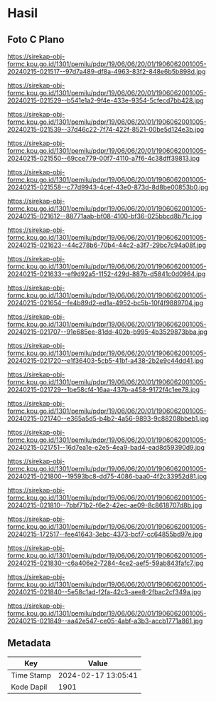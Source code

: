 # Hasil

## Foto C Plano

https://sirekap-obj-formc.kpu.go.id/1301/pemilu/pdpr/19/06/06/20/01/1906062001005-20240215-021517--97d7a489-df8a-4963-83f2-848e6b5b898d.jpg

https://sirekap-obj-formc.kpu.go.id/1301/pemilu/pdpr/19/06/06/20/01/1906062001005-20240215-021529--b541e1a2-9f4e-433e-9354-5cfecd7bb428.jpg

https://sirekap-obj-formc.kpu.go.id/1301/pemilu/pdpr/19/06/06/20/01/1906062001005-20240215-021539--37d46c22-7f74-422f-8521-00be5d124e3b.jpg

https://sirekap-obj-formc.kpu.go.id/1301/pemilu/pdpr/19/06/06/20/01/1906062001005-20240215-021550--69cce779-00f7-4110-a7f6-4c38dff39813.jpg

https://sirekap-obj-formc.kpu.go.id/1301/pemilu/pdpr/19/06/06/20/01/1906062001005-20240215-021558--c77d9943-4cef-43e0-873d-8d8be00853b0.jpg

https://sirekap-obj-formc.kpu.go.id/1301/pemilu/pdpr/19/06/06/20/01/1906062001005-20240215-021612--88771aab-bf08-4100-bf36-025bbcd8b71c.jpg

https://sirekap-obj-formc.kpu.go.id/1301/pemilu/pdpr/19/06/06/20/01/1906062001005-20240215-021623--44c278b6-70b4-44c2-a3f7-29bc7c94a08f.jpg

https://sirekap-obj-formc.kpu.go.id/1301/pemilu/pdpr/19/06/06/20/01/1906062001005-20240215-021633--ef9d92a5-1152-429d-887b-d5841c0d0964.jpg

https://sirekap-obj-formc.kpu.go.id/1301/pemilu/pdpr/19/06/06/20/01/1906062001005-20240215-021654--fe4b89d2-ed1a-4952-bc5b-10f4f9889704.jpg

https://sirekap-obj-formc.kpu.go.id/1301/pemilu/pdpr/19/06/06/20/01/1906062001005-20240215-021707--91e685ee-81dd-402b-b995-4b3529873bba.jpg

https://sirekap-obj-formc.kpu.go.id/1301/pemilu/pdpr/19/06/06/20/01/1906062001005-20240215-021720--e1f36403-5cb5-41bf-a438-2b2e9c44dd41.jpg

https://sirekap-obj-formc.kpu.go.id/1301/pemilu/pdpr/19/06/06/20/01/1906062001005-20240215-021729--1be58cf4-16aa-437b-a458-9172f4c1ee78.jpg

https://sirekap-obj-formc.kpu.go.id/1301/pemilu/pdpr/19/06/06/20/01/1906062001005-20240215-021740--e365a5d5-b4b2-4a56-9893-9c88208bbeb1.jpg

https://sirekap-obj-formc.kpu.go.id/1301/pemilu/pdpr/19/06/06/20/01/1906062001005-20240215-021751--16d7ea1e-e2e5-4ea9-bad4-ead8d59390d9.jpg

https://sirekap-obj-formc.kpu.go.id/1301/pemilu/pdpr/19/06/06/20/01/1906062001005-20240215-021800--19593bc8-dd75-4086-baa0-4f2c33952d81.jpg

https://sirekap-obj-formc.kpu.go.id/1301/pemilu/pdpr/19/06/06/20/01/1906062001005-20240215-021810--7bbf71b2-f6e2-42ec-ae09-8c8618707d8b.jpg

https://sirekap-obj-formc.kpu.go.id/1301/pemilu/pdpr/19/06/06/20/01/1906062001005-20240215-172517--fee41643-3ebc-4373-bcf7-cc64855bd97e.jpg

https://sirekap-obj-formc.kpu.go.id/1301/pemilu/pdpr/19/06/06/20/01/1906062001005-20240215-021830--c6a406e2-7284-4ce2-aef5-59ab843fafc7.jpg

https://sirekap-obj-formc.kpu.go.id/1301/pemilu/pdpr/19/06/06/20/01/1906062001005-20240215-021840--5e58c1ad-f2fa-42c3-aee8-2fbac2cf349a.jpg

https://sirekap-obj-formc.kpu.go.id/1301/pemilu/pdpr/19/06/06/20/01/1906062001005-20240215-021849--aa42e547-ce05-4abf-a3b3-accb1771a861.jpg


## Metadata

| Key        | Value               |
| ---------- | ------------------- |
| Time Stamp | 2024-02-17 13:05:41 |
| Kode Dapil | 1901                |



